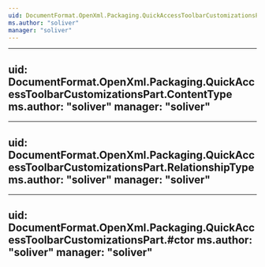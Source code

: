 ```yaml
---
uid: DocumentFormat.OpenXml.Packaging.QuickAccessToolbarCustomizationsPart
ms.author: "soliver"
manager: "soliver"
---
```


---
uid: DocumentFormat.OpenXml.Packaging.QuickAccessToolbarCustomizationsPart.ContentType
ms.author: "soliver"
manager: "soliver"
---

---
uid: DocumentFormat.OpenXml.Packaging.QuickAccessToolbarCustomizationsPart.RelationshipType
ms.author: "soliver"
manager: "soliver"
---

---
uid: DocumentFormat.OpenXml.Packaging.QuickAccessToolbarCustomizationsPart.#ctor
ms.author: "soliver"
manager: "soliver"
---
